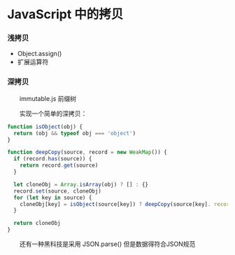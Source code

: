 # JavaScript 中的拷贝

### 浅拷贝

  - Object.assign()
  - 扩展运算符

### 深拷贝

  &emsp;&emsp;immutable.js 前缀树

  &emsp;&emsp;实现一个简单的深拷贝：

```JavaScript
function isObject(obj) {
  return (obj && typeof obj === 'object')
}

function deepCopy(source, record = new WeakMap()) {
  if (record.has(source)) {
    return record.get(source)
  }

  let cloneObj = Array.isArray(obj) ? [] : {}
  record.set(source, cloneObj)
  for (let key in source) {
    cloneObj[key] = isObject(source[key]) ? deepCopy(source[key]. record) : source[key]
  }

  return cloneObj
}
```

  &emsp;&emsp;还有一种黑科技是采用 JSON.parse() 但是数据得符合JSON规范